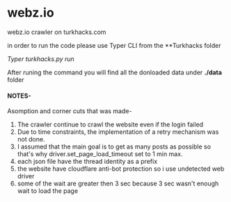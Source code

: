 # webz.io
webz.io crawler on turkhacks.com

in order to run the code please use Typer CLI from the  **Turkhacks folder

*Typer turkhacks.py run*

After runing the command you will find all the donloaded data under **./data** folder


#### NOTES-


Asomption and corner cuts that was made-

1. The crawler continue to crawl the website even if the login failed
2. Due to time constraints, the implementation of a retry mechanism was not done.
3. I assumed that the main goal is to get as many posts as possible so that's why driver.set_page_load_timeout set to 1 min max.
4. each json file have the thread identity as a prefix
5. the website have cloudflare anti-bot protection so i use undetected web driver
6. some of the wait are greater then 3 sec because 3 sec wasn't enough wait to load the page


